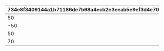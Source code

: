 |734e8f3409144a1b71186de7b68a4ecb2e3eeab5e9ef3d4e70254f72b614e414|3c88b7c498cb8cc2da21e0f554a90415d6ebbd07ec45bde578697c91030c9147|d46c8cbdbbf818c342ea79b003c9e0d4c67db055c07d8a6b9e9f4b8394350397|fd573e39aa22a83962a4a486a1b1dd83262c0fc61b37ede3c5092dc47f56d7c6|
| --- | --- | --- | --- |
|50|1|2|310000101|
|-50|2|2|310000102|
|50|2|1|311010101|
|70|2|1|311020101|